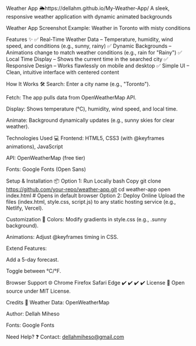 Weather App 🌦️https://dellahm.github.io/My-Weather-App/
A sleek, responsive weather application with dynamic animated backgrounds

Weather App Screenshot
Example: Weather in Toronto with misty conditions

Features ✨
✅ Real-Time Weather Data – Temperature, humidity, wind speed, and conditions (e.g., sunny, rainy)
✅ Dynamic Backgrounds – Animations change to match weather conditions (e.g., rain for "Rainy")
✅ Local Time Display – Shows the current time in the searched city
✅ Responsive Design – Works flawlessly on mobile and desktop
✅ Simple UI – Clean, intuitive interface with centered content

How It Works 🛠️
Search: Enter a city name (e.g., "Toronto").

Fetch: The app pulls data from OpenWeatherMap API.

Display: Shows temperature (°C), humidity, wind speed, and local time.

Animate: Background dynamically updates (e.g., sunny skies for clear weather).

Technologies Used 💻
Frontend: HTML5, CSS3 (with @keyframes animations), JavaScript

API: OpenWeatherMap (free tier)

Fonts: Google Fonts (Open Sans)

Setup & Installation 📦
Option 1: Run Locally
bash
Copy
git clone https://github.com/your-repo/weather-app.git
cd weather-app
open index.html  # Opens in default browser
Option 2: Deploy Online
Upload the files (index.html, style.css, script.js) to any static hosting service (e.g., Netlify, Vercel).

Customization 🎨
Colors: Modify gradients in style.css (e.g., .sunny background).

Animations: Adjust @keyframes timing in CSS.

Extend Features:

Add a 5-day forecast.

Toggle between °C/°F.

Browser Support 🌐
Chrome	Firefox	Safari	Edge
✔️	✔️	✔️	✔️
License 📜
Open source under MIT License.

Credits 🙌
Weather Data: OpenWeatherMap

Author: Dellah Miheso

Fonts: Google Fonts

Need Help? ❓
Contact: dellahmiheso@gmail.com
